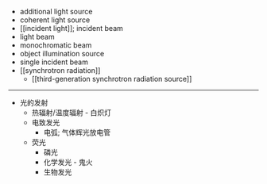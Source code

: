 - additional light source
- coherent light source
- [[incident light]]; incident beam
- light beam
- monochromatic beam
- object illumination source
- single incident beam
- [[synchrotron radiation]]
    - [[third-generation synchrotron radiation source]]
- ---
- 光的发射
    - 热辐射/温度辐射 - 白炽灯
    - 电致发光
        - 电弧; 气体辉光放电管
    - 荧光
        - 磷光
        - 化学发光 - 鬼火
        - 生物发光
